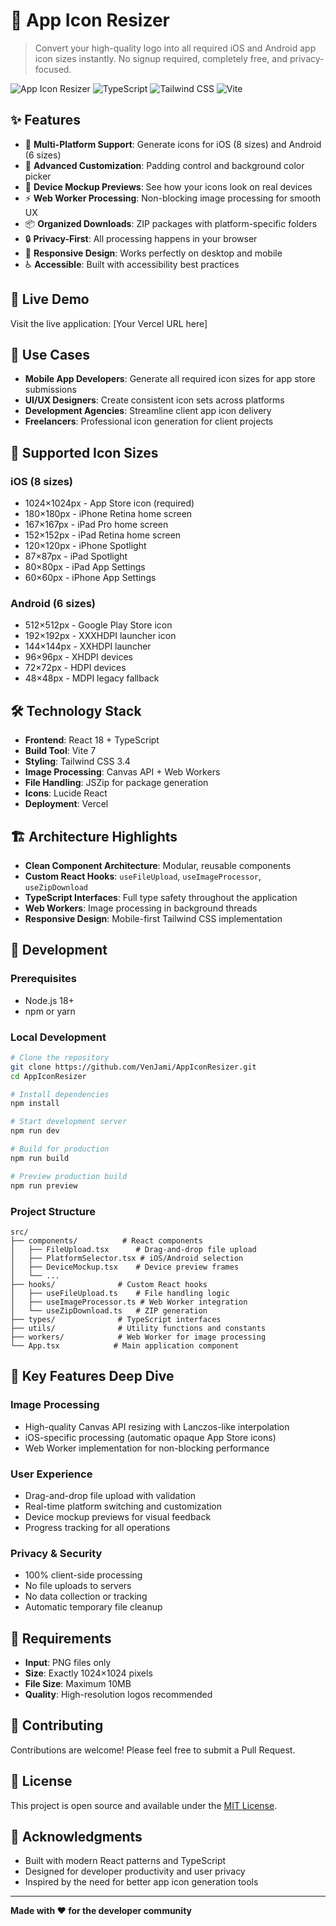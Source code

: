 # 🎯 App Icon Resizer

> Convert your high-quality logo into all required iOS and Android app icon sizes instantly. No signup required, completely free, and privacy-focused.

![App Icon Resizer](https://img.shields.io/badge/React-18-blue?style=flat-square&logo=react)
![TypeScript](https://img.shields.io/badge/TypeScript-5-blue?style=flat-square&logo=typescript)
![Tailwind CSS](https://img.shields.io/badge/Tailwind-3.4-blue?style=flat-square&logo=tailwindcss)
![Vite](https://img.shields.io/badge/Vite-7-purple?style=flat-square&logo=vite)

## ✨ Features

- 📱 **Multi-Platform Support**: Generate icons for iOS (8 sizes) and Android (6 sizes)
- 🎨 **Advanced Customization**: Padding control and background color picker
- 👀 **Device Mockup Previews**: See how your icons look on real devices
- ⚡ **Web Worker Processing**: Non-blocking image processing for smooth UX
- 📦 **Organized Downloads**: ZIP packages with platform-specific folders
- 🔒 **Privacy-First**: All processing happens in your browser
- 📱 **Responsive Design**: Works perfectly on desktop and mobile
- ♿ **Accessible**: Built with accessibility best practices

## 🚀 Live Demo

Visit the live application: [Your Vercel URL here]

## 🎯 Use Cases

- **Mobile App Developers**: Generate all required icon sizes for app store submissions
- **UI/UX Designers**: Create consistent icon sets across platforms
- **Development Agencies**: Streamline client app icon delivery
- **Freelancers**: Professional icon generation for client projects

## 📱 Supported Icon Sizes

### iOS (8 sizes)
- 1024×1024px - App Store icon (required)
- 180×180px - iPhone Retina home screen
- 167×167px - iPad Pro home screen
- 152×152px - iPad Retina home screen
- 120×120px - iPhone Spotlight
- 87×87px - iPad Spotlight
- 80×80px - iPad App Settings
- 60×60px - iPhone App Settings

### Android (6 sizes)
- 512×512px - Google Play Store icon
- 192×192px - XXXHDPI launcher icon
- 144×144px - XXHDPI launcher
- 96×96px - XHDPI devices
- 72×72px - HDPI devices
- 48×48px - MDPI legacy fallback

## 🛠️ Technology Stack

- **Frontend**: React 18 + TypeScript
- **Build Tool**: Vite 7
- **Styling**: Tailwind CSS 3.4
- **Image Processing**: Canvas API + Web Workers
- **File Handling**: JSZip for package generation
- **Icons**: Lucide React
- **Deployment**: Vercel

## 🏗️ Architecture Highlights

- **Clean Component Architecture**: Modular, reusable components
- **Custom React Hooks**: `useFileUpload`, `useImageProcessor`, `useZipDownload`
- **TypeScript Interfaces**: Full type safety throughout the application
- **Web Workers**: Image processing in background threads
- **Responsive Design**: Mobile-first Tailwind CSS implementation

## 🔧 Development

### Prerequisites

- Node.js 18+ 
- npm or yarn

### Local Development

```bash
# Clone the repository
git clone https://github.com/VenJami/AppIconResizer.git
cd AppIconResizer

# Install dependencies
npm install

# Start development server
npm run dev

# Build for production
npm run build

# Preview production build
npm run preview
```

### Project Structure

```
src/
├── components/          # React components
│   ├── FileUpload.tsx      # Drag-and-drop file upload
│   ├── PlatformSelector.tsx # iOS/Android selection
│   ├── DeviceMockup.tsx    # Device preview frames
│   └── ...
├── hooks/              # Custom React hooks
│   ├── useFileUpload.ts    # File handling logic
│   ├── useImageProcessor.ts # Web Worker integration
│   └── useZipDownload.ts   # ZIP generation
├── types/              # TypeScript interfaces
├── utils/              # Utility functions and constants
├── workers/            # Web Worker for image processing
└── App.tsx            # Main application component
```

## 🎨 Key Features Deep Dive

### Image Processing
- High-quality Canvas API resizing with Lanczos-like interpolation
- iOS-specific processing (automatic opaque App Store icons)
- Web Worker implementation for non-blocking performance

### User Experience
- Drag-and-drop file upload with validation
- Real-time platform switching and customization
- Device mockup previews for visual feedback
- Progress tracking for all operations

### Privacy & Security
- 100% client-side processing
- No file uploads to servers
- No data collection or tracking
- Automatic temporary file cleanup

## 📄 Requirements

- **Input**: PNG files only
- **Size**: Exactly 1024×1024 pixels
- **File Size**: Maximum 10MB
- **Quality**: High-resolution logos recommended

## 🤝 Contributing

Contributions are welcome! Please feel free to submit a Pull Request.

## 📝 License

This project is open source and available under the [MIT License](LICENSE).

## 🙏 Acknowledgments

- Built with modern React patterns and TypeScript
- Designed for developer productivity and user privacy
- Inspired by the need for better app icon generation tools

---

**Made with ❤️ for the developer community**
